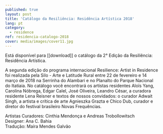 ```yaml
---
published: true
layout: post
title: 'Catálogo da Resiliência: Residência Artística 2018'
lang: pt
category:
  - residence
ref: residencia-catalogo-2018
cover: media/images/cover11.jpg
---
```

Está disponível para [[download]] o catálogo da 2° Edição da Resiliência: Residência Artística.

A segunda edição do programa internacional Resilience: Artist in Residence foi realizada pela Silo - Arte e Latitude Rural entre 22 de fevereiro e 14 março de 2018 na Serrinha do Alambari e no Planalto do Parque Nacional do Itatiaia. No catálogo você encontrará os artistas residentes Aloïs Yang, Carolina Nóbrega, Edgar Calel, José Oliveira, Leandro César, a curadora residente Lena Reisner e textos de nossos convidados: o curador Adwait Singh, a artista e crítica de arte Agnieszka Grazta e Chico Dub, curador e diretor do festival brasileiro Novas Frequências.

Artistas Curadores: Cinthia Mendonça e Andreas Trobollowitsch  
Designer: Ana C. Bahia  
Tradução: Maíra Mendes Galvão
